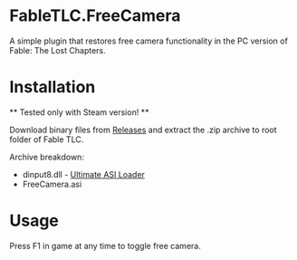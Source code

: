 # FableTLC.FreeCamera

A simple plugin that restores free camera functionality in the PC version of Fable: The Lost Chapters.

# Installation

** Tested only with Steam version! **

Download binary files from [Releases](https://github.com/ermaccer/FableTLC.FreeCamera/releases) and extract the .zip
archive to root folder of Fable TLC.

Archive breakdown:

 - dinput8.dll - [Ultimate ASI Loader](https://github.com/ThirteenAG/Ultimate-ASI-Loader/)
 - FreeCamera.asi

# Usage

Press F1 in game at any time to toggle free camera.
